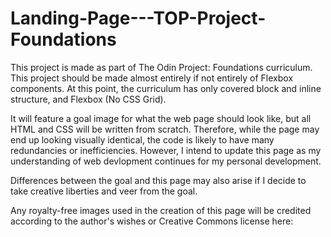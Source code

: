 # Landing-Page---TOP-Project-Foundations
This project is made as part of The Odin Project: Foundations curriculum. This project should be made almost entirely if not entirely of Flexbox components. At this point, the curriculum has only covered block and inline structure, and Flexbox (No CSS Grid).

It will feature a goal image for what the web page should look like, but all HTML and CSS will be written from scratch. Therefore, while the page may end up looking visually identical, the code is likely to have many redundancies or inefficiencies. However, I intend to update this page as my understanding of web devlopment continues for my personal development.

Differences between the goal and this page may also arise if I decide to take creative liberties and veer from the goal. 

Any royalty-free images used in the creation of this page will be credited according to the author's wishes or Creative Commons license here:


